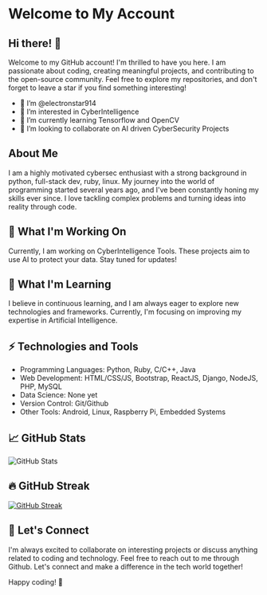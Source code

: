 # Welcome to My Account

## Hi there! 👋

Welcome to my GitHub account! I'm thrilled to have you here. I am passionate about coding, creating meaningful projects, and contributing to the open-source community. Feel free to explore my repositories, and don't forget to leave a star if you find something interesting!

- 👋 I’m @electronstar914
- 👀 I’m interested in CyberIntelligence
- 🌱 I’m currently learning Tensorflow and OpenCV
- 💞️ I’m looking to collaborate on AI driven CyberSecurity Projects

## About Me

I am a highly motivated cybersec enthusiast with a strong background in python, full-stack dev, ruby, linux. My journey into the world of programming started several years ago, and I've been constantly honing my skills ever since. I love tackling complex problems and turning ideas into reality through code.

## 🔭 What I'm Working On

Currently, I am working on CyberIntelligence Tools. These projects aim to use AI to protect your data. Stay tuned for updates!

## 🌱 What I'm Learning

I believe in continuous learning, and I am always eager to explore new technologies and frameworks. Currently, I'm focusing on improving my expertise in Artificial Intelligence.

## ⚡ Technologies and Tools

- Programming Languages: Python, Ruby, C/C++, Java
- Web Development: HTML/CSS/JS, Bootstrap, ReactJS, Django, NodeJS, PHP, MySQL
- Data Science: None yet
- Version Control: Git/Github
- Other Tools: Android, Linux, Raspberry Pi, Embedded Systems

## 📈 GitHub Stats

![GitHub Stats](https://github-readme-stats.vercel.app/api?username=electronstar914&show_icons=true&theme=dark&hide_title=true&hide_border=true)

## 🔥 GitHub Streak

[![GitHub Streak](http://github-readme-streak-stats.herokuapp.com?user=electronstar914&theme=dark&show_icons=true&hide_border=true)](https://git.io/streak-stats)

## 🤝 Let's Connect

I'm always excited to collaborate on interesting projects or discuss anything related to coding and technology. Feel free to reach out to me through Github. Let's connect and make a difference in the tech world together!

Happy coding! 🚀

<!---
electronstar914/electronstar914 is a ✨ special ✨ repository because its `README.md` (this file) appears on your GitHub profile.
You can click the Preview link to take a look at your changes.
--->
